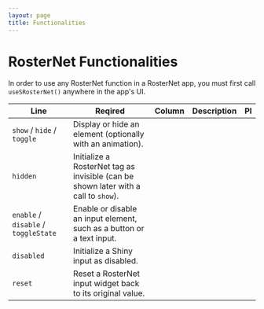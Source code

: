 ```yaml
---
layout: page
title: Functionalities
---
```


# RosterNet Functionalities

In order to use any RosterNet function in a RosterNet app, you must first call `useSRosterNet()` anywhere in the app's UI.

| Line | Reqired | Column | Description | PI |
|---------------------|-----------|-----------|---------------------|---------|
| `show` / `hide` / `toggle` | Display or hide an element (optionally with an animation). |
| `hidden` | Initialize a RosterNet tag as invisible (can be shown later with a call to `show`). |
| `enable` / `disable` / `toggleState` | Enable or disable an input element, such as a button or a text input. |
| `disabled` | Initialize a Shiny input as disabled. |
| `reset` | Reset a RosterNet input widget back to its original value. |


<br/>


